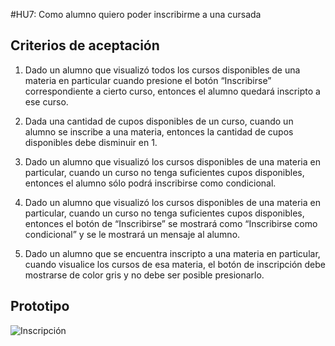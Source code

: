 #HU7: Como alumno quiero poder inscribirme a una cursada

## Criterios de aceptación

1. Dado un alumno que visualizó todos los cursos disponibles de una materia en particular cuando presione el botón “Inscribirse” correspondiente a cierto curso, entonces el alumno quedará inscripto a ese curso. 

2. Dada una cantidad de cupos disponibles de un curso, cuando un alumno se inscribe a una materia, entonces la cantidad de cupos disponibles debe disminuir en 1.

3. Dado un alumno que visualizó los cursos disponibles de una materia en particular, cuando un curso no tenga suficientes cupos disponibles, entonces el alumno sólo podrá inscribirse como condicional.

4. Dado un alumno que visualizó los cursos disponibles de una materia en particular, cuando un curso no tenga suficientes cupos disponibles, entonces el botón de “Inscribirse” se mostrará como “Inscribirse como condicional” y se le mostrará un mensaje al alumno.

5. Dado un alumno que se encuentra inscripto a una materia en particular, cuando visualice los cursos de esa materia, el botón de inscripción debe mostrarse de color gris y no debe ser posible presionarlo.



## Prototipo

![Inscripción](./prototipos/materia.png)